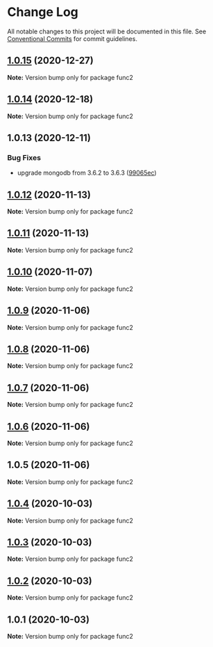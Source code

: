 # Change Log

All notable changes to this project will be documented in this file.
See [Conventional Commits](https://conventionalcommits.org) for commit guidelines.

## [1.0.15](https://github.com/yurikrupnik/mussia4/compare/func2@1.0.14...func2@1.0.15) (2020-12-27)

**Note:** Version bump only for package func2





## [1.0.14](https://github.com/yurikrupnik/mussia4/compare/func2@1.0.13...func2@1.0.14) (2020-12-18)

**Note:** Version bump only for package func2





## 1.0.13 (2020-12-11)


### Bug Fixes

* upgrade mongodb from 3.6.2 to 3.6.3 ([99065ec](https://github.com/yurikrupnik/mussia4/commit/99065ec0c94617900036e2cca88e8129945c5208))





## [1.0.12](http://bitbucket.org/krupnikyuri/puzzle-pzl/compare/func2@1.0.11...func2@1.0.12) (2020-11-13)

**Note:** Version bump only for package func2





## [1.0.11](http://bitbucket.org/krupnikyuri/puzzle-pzl/compare/func2@1.0.10...func2@1.0.11) (2020-11-13)

**Note:** Version bump only for package func2





## [1.0.10](http://bitbucket.org/krupnikyuri/puzzle-pzl/compare/func2@1.0.9...func2@1.0.10) (2020-11-07)

**Note:** Version bump only for package func2





## [1.0.9](http://bitbucket.org/krupnikyuri/puzzle-pzl/compare/func2@1.0.8...func2@1.0.9) (2020-11-06)

**Note:** Version bump only for package func2





## [1.0.8](http://bitbucket.org/krupnikyuri/puzzle-pzl/compare/func2@1.0.7...func2@1.0.8) (2020-11-06)

**Note:** Version bump only for package func2





## [1.0.7](http://bitbucket.org/krupnikyuri/puzzle-pzl/compare/func2@1.0.6...func2@1.0.7) (2020-11-06)

**Note:** Version bump only for package func2





## [1.0.6](http://bitbucket.org/krupnikyuri/puzzle-pzl/compare/func2@1.0.5...func2@1.0.6) (2020-11-06)

**Note:** Version bump only for package func2





## 1.0.5 (2020-11-06)

**Note:** Version bump only for package func2





## [1.0.4](http://bitbucket.org/krupnikyuri/puzzle-pzl/compare/func2@1.0.3...func2@1.0.4) (2020-10-03)

**Note:** Version bump only for package func2





## [1.0.3](http://bitbucket.org/krupnikyuri/puzzle-pzl/compare/func2@1.0.2...func2@1.0.3) (2020-10-03)

**Note:** Version bump only for package func2





## [1.0.2](http://bitbucket.org/krupnikyuri/puzzle-pzl/compare/func2@1.0.1...func2@1.0.2) (2020-10-03)

**Note:** Version bump only for package func2





## 1.0.1 (2020-10-03)

**Note:** Version bump only for package func2

